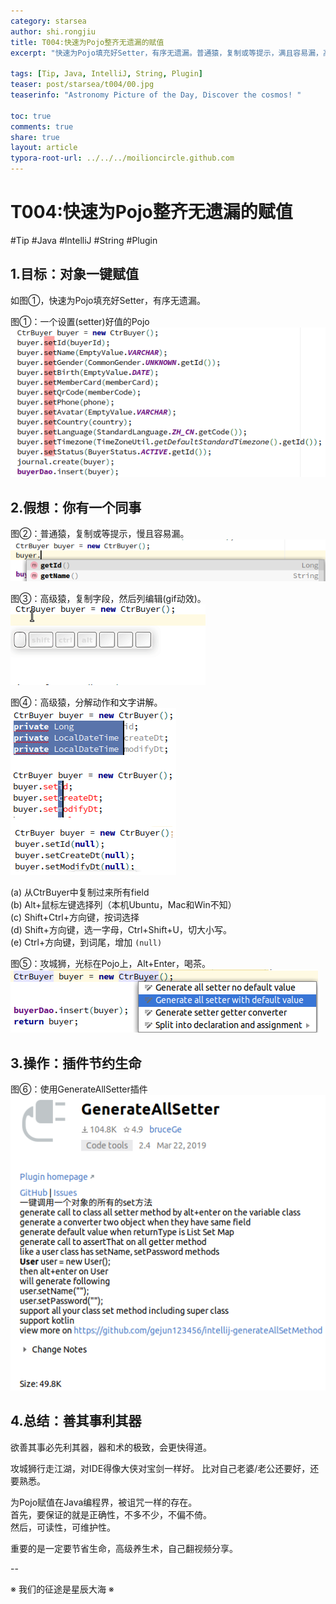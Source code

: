 ```yaml
---
category: starsea
author: shi.rongjiu
title: T004:快速为Pojo整齐无遗漏的赋值
excerpt: "快速为Pojo填充好Setter，有序无遗漏。普通猿，复制或等提示，满且容易漏，高级猿，复制字段，然后列编辑。"

tags: [Tip, Java, IntelliJ, String, Plugin]
teaser: post/starsea/t004/00.jpg
teaserinfo: "Astronomy Picture of the Day, Discover the cosmos! "

toc: true
comments: true
share: true
layout: article
typora-root-url: ../../../moilioncircle.github.com
---
```



# T004:快速为Pojo整齐无遗漏的赋值

#Tip #Java #IntelliJ #String #Plugin

## 1.目标：对象一键赋值

如图①，快速为Pojo填充好Setter，有序无遗漏。

图①：一个设置(setter)好值的Pojo
<img src="/images/post/starsea/t004/01.png">

## 2.假想：你有一个同事

图②：普通猿，复制或等提示，慢且容易漏。
<img src="/images/post/starsea/t004/02.png">

图③：高级猿，复制字段，然后列编辑(gif动效)。
<img src="/images/post/starsea/t004/03.gif">

图④：高级猿，分解动作和文字讲解。
<img src="/images/post/starsea/t004/04.png">

(a) 从CtrBuyer中复制过来所有field  
(b) Alt+鼠标左键选择列（本机Ubuntu，Mac和Win不知）  
(c) Shift+Ctrl+方向键，按词选择  
(d) Shift+方向键，选一字母，Ctrl+Shift+U，切大小写。  
(e) Ctrl+方向键，到词尾，增加 `(null)`  

图⑤：攻城狮，光标在Pojo上，Alt+Enter，喝茶。
<img src="/images/post/starsea/t004/05.png">

## 3.操作：插件节约生命

图⑥：使用GenerateAllSetter插件
<img src="/images/post/starsea/t004/06.png">

## 4.总结：善其事利其器

欲善其事必先利其器，器和术的极致，会更快得道。

攻城狮行走江湖，对IDE得像大侠对宝剑一样好。
比对自己老婆/老公还要好，还要熟悉。

为Pojo赋值在Java编程界，被诅咒一样的存在。  
首先，要保证的就是正确性，不多不少，不偏不倚。  
然后，可读性，可维护性。

重要的是一定要节省生命，高级养生术，自己翻视频分享。

--

※ 我们的征途是星辰大海 ※
